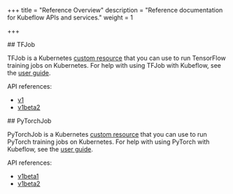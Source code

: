 +++
title = "Reference Overview"
description = "Reference documentation for Kubeflow APIs and services."
weight = 1

+++

<a id="tfjob">
## TFJob

TFJob is a Kubernetes 
[custom resource](https://kubernetes.io/docs/concepts/extend-kubernetes/api-extension/custom-resources/)
that you can use to run TensorFlow training jobs on Kubernetes. For help with
using TFJob with Kubeflow, see the [user guide](/docs/components/tftraining/).

API references:

  * [v1](/docs/reference/tfjob/v1/tensorflow/)
  * [v1beta2](/docs/reference/tfjob/v1beta2/tensorflow/)

<a id="pytorchjob">
## PyTorchJob

PyTorchJob is a Kubernetes
[custom resource](https://kubernetes.io/docs/concepts/extend-kubernetes/api-extension/custom-resources/)
that you can use to run PyTorch training jobs on Kubernetes. For help with
using PyTorch with Kubeflow, see the [user guide](/docs/components/pytorch/).

API references:

  * [v1beta1](/docs/reference/pytorchjob/v1beta1/pytorch/)
  * [v1beta2](/docs/reference/pytorchjob/v1beta2/pytorch/)
